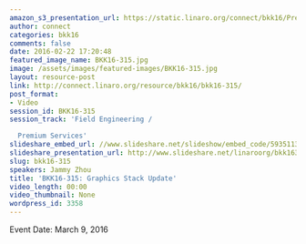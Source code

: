 ```yaml
---
amazon_s3_presentation_url: https://static.linaro.org/connect/bkk16/Presentations/Wednesday/BKK16-315.pdf
author: connect
categories: bkk16
comments: false
date: 2016-02-22 17:20:48
featured_image_name: BKK16-315.jpg
image: /assets/images/featured-images/BKK16-315.jpg
layout: resource-post
link: http://connect.linaro.org/resource/bkk16/bkk16-315/
post_format:
- Video
session_id: BKK16-315
session_track: 'Field Engineering /

  Premium Services'
slideshare_embed_url: //www.slideshare.net/slideshow/embed_code/59351137
slideshare_presentation_url: http://www.slideshare.net/linaroorg/bkk16315-graphics-stack-update
slug: bkk16-315
speakers: Jammy Zhou
title: 'BKK16-315: Graphics Stack Update'
video_length: 00:00
video_thumbnail: None
wordpress_id: 3358
---
```


Event Date: March 9, 2016
